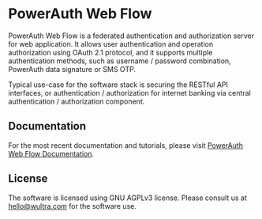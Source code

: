 # PowerAuth Web Flow

PowerAuth Web Flow is a federated authentication and authorization server for web application. It allows user authentication and operation authorization using OAuth 2.1 protocol, and it supports multiple authentication methods, such as username / password combination, PowerAuth data signature or SMS OTP.

Typical use-case for the software stack is securing the RESTful API interfaces, or authentication / authorization for internet banking via central authentication / authorization component.

## Documentation

For the most recent documentation and tutorials, please visit [PowerAuth Web Flow Documentation](https://developers.wultra.com/docs/develop/powerauth-webflow/).

## License

The software is licensed using GNU AGPLv3 license. Please consult us at hello@wultra.com for the software use.

